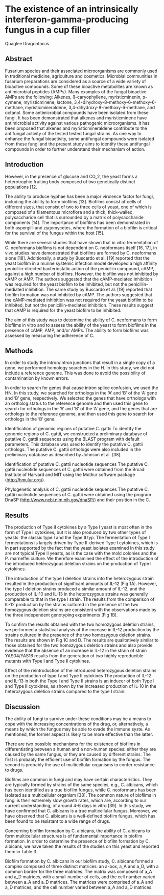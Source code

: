 # The existence of an intrinsically interferon-gamma-producing fungus in a cup filler
Quaglee Dragontacos


## Abstract
Fusarium species and their associated microorganisms are commonly used in traditional medicine, agriculture and cosmetics. Microbial communities in fusarium preparations are considered as a source of a wide variety of bioactive compounds. Some of these bioactive metabolites are known as antimicrobial peptides (AMPs). Many examples of the fungal bioactive AMPs are the following: Alkenes, ß-caryophyllene, myristicminenin, p-cymene, myristicminene, lactone, 3,4-dihydroxy-8-methoxy-6-methoxy-6-methane, myristicmineraldene, 3,4-dihydroxy-8-methoxy-6-methane, and octanol. Some antimicrobial compounds have been isolated from these fungi. It has been demonstrated that alkenes and myristicminene have antimicrobial activity against various pathogenic microorganisms. It has been proposed that alkenes and myristicmineraldene contribute to the antifungal activity of the tested tested fungal strains. As one way to enhance the fungal bioactivity, some antifungal compounds were isolated from these fungi and the present study aims to identify these antifungal compounds in order to further understand their mechanism of action.


## Introduction
However, in the presence of glucose and CO_2, the yeast forms a heterotrophic fruiting body composed of two genetically distinct populations [12.

The ability to produce hyphae has been a major virulence factor for fungi, including the ability to form biofilms [13]. Biofilms consist of cells of different sizes, that consist of two to three cells of yeast, one of which is composed of a filamentous microflora and a thick, thick-walled, polysaccharide cell that is surrounded by a matrix of polysaccharide components [14]. The importance of biofilms has been demonstrated in both aspergilli and zygomycetes, where the formation of a biofilm is critical for the survival of the fungus within the host [15].

While there are several studies that have shown that in vitro fermentation of C. neoformans biofilms is not dependent on C. neoformans itself [16, 17], in vivo studies have demonstrated that biofilms are formed by C. neoformans alone [18]. Additionally, a study by Buscardo et al. [19] reported that the yeast biofilm in a murine systemic infection model developed a high affinity penicillin-directed bacteriostatic action of the penicillin compound, cAMP, against a high number of biofilms. However, the biofilm was not inhibited by cAMP or AMP. The authors suggested that the cAMP-mediated inhibition was required for the yeast biofilm to be inhibited, but not the penicillin-mediated inhibition. The same study by Buscardo et al. [19] reported that biofilm formation was not inhibited by cAMP. The authors suggested that the cAMP-mediated inhibition was not required for the yeast biofilm to be inhibited, but not the penicillin-mediated inhibition. These results suggest that cAMP is required for the yeast biofilm to be inhibited.

The aim of this study was to determine the ability of C. neoformans to form biofilms in vitro and to assess the ability of the yeast to form biofilms in the presence of cAMP, AMP, and/or AMPs. The ability to form biofilms was assessed by measuring the adherence of C.


## Methods

In order to study the intron/intron junctions that result in a single copy of a gene, we performed homology searches in the H. In this study, we did not include a reference genome. This was done to avoid the possibility of contamination by known errors.

In order to search for genes that cause intron splice confusion, we used the HN. In this study, we searched for orthologs in the ‘A’ and ‘B’ of the ‘A’ gene and ‘B’ gene, respectively. We selected the genes that have orthologs with an ortholog status to the reference genome and then used this gene to search for orthologs in the ‘A’ and ‘B’ of the ‘A’ gene, and the genes that are orthologs to the reference genome, and then used this gene to search for orthologs in the ‘B’ gene.

Identification of genomic regions of putative C. gattii
To identify the genomic regions of C. gattii, we constructed a preliminary database of putative C. gattii sequences using the BLAST program with default parameters. This database was used to identify the putative C. gattii orthologs. The putative C. gattii orthologs were also included in the preliminary database as described by Johnson et al. [38].

Identification of putative C. gattii nucleotide sequences
The putative C. gattii nucleotide sequences of C. gattii were obtained from the Broad Institute of Harvard and MIT using the Mothur software package (http://hmulur.org/).

Phylogenetic analysis of C. gattii nucleotide sequences
The putative C. gattii nucleotide sequences of C. gattii were obtained using the program DnaSP (http://www.ncbi.nlm.nih.gov/dnaSP/) and their position in the C.


## Results

The production of Type II cytokines by a Type I yeast is most often in the form of Type I cytokines, but it is also produced by two other types of yeasts: the classic type I and the Type II typ. The fermentation of Type I fermentations is largely driven by Type II-derived Type I cytokines, which is in part supported by the fact that the yeast isolates examined in this study are not typical Type II yeasts, as is the case with the mold colonies and the P. marneffei culture. We therefore examined the effect of the introduction of the introduced heterozygous deletion strains on the production of Type I cytokines.

The introduction of the type I deletion strains into the heterozygous strain resulted in the production of significant amounts of IL-12 (Fig 1A). However, the type I deletion strains produced a similar amount of IL-12, and the production of IL-10 and IL-13 in the heterozygous strains was generally comparable to that in the type I strain. The results from the comparison of IL-12 production by the strains cultured in the presence of the two homozygous deletion strains are consistent with the observations made by the three independent genotyping experiments (Fig 1B).

To confirm the results obtained with the two homozygous deletion strains, we performed a statistical analysis of the increase in IL-12 production by the strains cultured in the presence of the two homozygous deletion strains. The results are shown in Fig 1C and D. The results are qualitatively similar to those obtained for the two homozygous deletion strains and also provide evidence that the absence of an increase in IL-12 in the strain of strain YAS04/YAS16 results from the generation of two highly reproducible mutants with Type I and Type II cytokines.

Effect of the reintroduction of the introduced heterozygous deletion strains on the production of type I and Type II cytokines
The production of IL-12 and IL-13 in both the Type I and Type II strains is an inducer of both Type I and Type II cytokines, as shown by the increased production of IL-10 in the heterozygous deletion strains compared to the type I strain.


## Discussion
The ability of fungi to survive under these conditions may be a means to cope with the increasing concentrations of the drug, or, alternatively, a means by which the fungus may be able to evade the immune syste. As mentioned, the former aspect is likely to be more effective than the latter.

There are two possible mechanisms for the existence of biofilms in differentiating between a human and a non-human species: either they are caused by the same fungus, or they are caused by different strains. The first is probably the efficient use of biofilm formation by the fungus. The second is probably the use of multicellular organisms to confer resistance to drugs.

Biofilms are common in fungi and may have certain characteristics. They are typically formed by strains of the same species, e.g., C. albicans, which has been identified as a true biofilm fungus, while C. neoformans has been isolated as a multicellular organism [38]. The common nature of biofilms in fungi is their extremely slow growth rates, which are, according to our current understanding, of around 4-6 days in vitro [39]. In this study, we have confirmed that C. albicans is a true multicellular fungus. Moreover, we have observed that C. albicans is a well-defined biofilm fungus, which has been found to be resistant to a wide range of drugs.

Concerning biofilm formation by C. albicans, the ability of C. albicans to form multicellular structures is of fundamental importance in biofilm formation. In order to determine the presence of biofilm formation by C. albicans, we have taken the results of the studies on this yeast and reported them in Table 3.

Biofilm formation by C. albicans
In our biofilm study, C. albicans formed a complex composed of three distinct matrices: an a-box, a_A and a_D, with a common border for the three matrices. The matrix was composed of a_A and a_D matrices, with a small number of cells, and the cell number varied between a_A and a_D matrices. The matrices were comprised of a_A and a_D matrices, and the cell number varied between a_A and a_D matrices.
